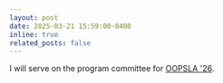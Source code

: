 ```yaml
---
layout: post
date: 2025-03-21 15:59:00-0400
inline: true
related_posts: false
---
```


I will serve on the program committee for [OOPSLA '26](https://2026.splashcon.org/track/oopsla-2026).
